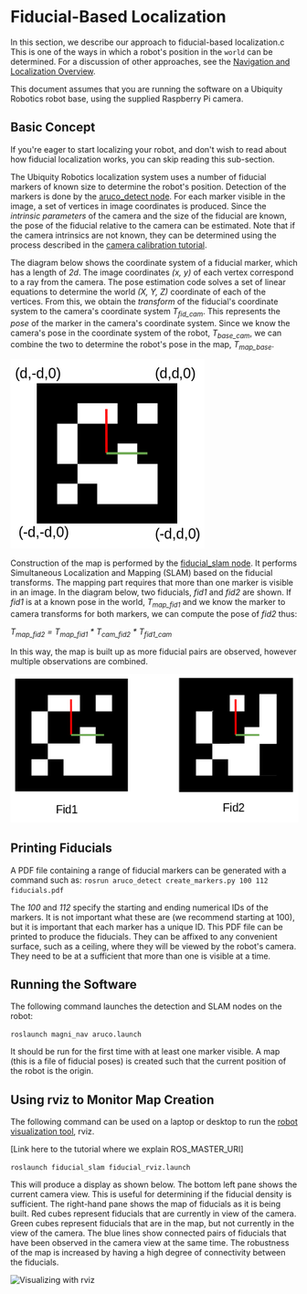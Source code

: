 
# Fiducial-Based Localization

In this section, we describe our approach to fiducial-based localization.c
This is one of the ways in which a robot's position in the `world` can
be determined.  For a discussion of other approaches, see the
[Navigation and Localization Overview](../overview/overview.md).

This document assumes that you are running the software on a Ubiquity
Robotics robot base, using the supplied Raspberry Pi camera.

## Basic Concept

If you're eager to start localizing your robot, and don't wish to read about
how fiducial localization works, you can skip reading this sub-section.

The Ubiquity Robotics localization system uses a number of fiducial markers
of known size to determine the robot's position.  Detection of the markers
is done by the [aruco_detect node](http://wiki.ros.org/aruco_detect).
For each marker visible in the image, a set of vertices in image coordinates
is produced.  Since the *intrinsic parameters* of the camera and the size
of the fiducial are known, the pose of the fiducial relative to the camera can
be estimated. Note that if the camera intrinsics are not known, they can
be determined using the process described in the
[camera calibration tutorial](http://wiki.ros.org/camera_calibration/Tutorials/MonocularCalibration).

The diagram below shows the coordinate system of a fiducial marker, which has a
length of *2d*.  The image coordinates *(x, y)* of each vertex correspond
to a ray from the camera.  The pose estimation code solves a set of linear
equations to determine the world *(X, Y, Z)* coordinate of each of the
vertices. From this, we obtain the *transform* of the fiducial's coordinate
system to the camera's coordinate system *T<sub>fid_cam</sub>*. This
represents the *pose* of the marker in the camera's coordinate system.  Since
we know the camera's pose in the coordinate system of the robot,
*T<sub>base_cam</sub>*, we can combine the two to determine the robot's pose
in the map, *T<sub>map_base</sub>*.

![Fiducial coordinate system](fiducial.png)

Construction of the map is performed by the
[fiducial_slam node](http://wiki.ros.org/fiducial_slam). It performs
Simultaneous Localization and Mapping (SLAM) based on the fiducial transforms.
The mapping part requires that more than one marker is visible in an image.
In the diagram below, two fiducials, *fid1* and *fid2* are shown. If *fid1*
is at a known pose in the world, *T<sub>map_fid1</sub>* and we know the
marker to camera transforms for both markers, we can compute the pose of
*fid2* thus:

*T<sub>map_fid2</sub> = T<sub>map_fid1</sub> * T<sub>cam_fid2</sub> * T<sub>fid1_cam</sub>*

In this way, the map is built up as more fiducial pairs are observed, however
multiple observations are combined.

![Fiducial coordinate system](two_fiducials.png)

## Printing Fiducials

A PDF file containing a range of fiducial markers can be generated with a
command such as:
```rosrun aruco_detect create_markers.py 100 112 fiducials.pdf```

The *100* and *112* specify the starting and ending numerical IDs of the
markers.  It is not important what these are (we recommend starting at 100),
but it is important that each marker has a unique ID.  This PDF file can
be printed to produce the fiducials.  They can be affixed to any convenient
surface, such as a ceiling, where they will be viewed by the robot's camera.
They need to be at a sufficient that more than one is visible at
a time.

## Running the Software

The following command launches the detection and SLAM nodes on the robot:

```roslaunch magni_nav aruco.launch```

It should be run for the first time with at least one marker visible.
A map (this is a file of fiducial poses) is created such that the current
position of the robot is the origin.

## Using rviz to Monitor Map Creation

The following command can be used on a laptop or desktop to run the
[robot visualization tool](http://wiki.ros.org/rviz), rviz.

[Link here to the tutorial where we explain ROS_MASTER_URI]


```roslaunch fiducial_slam fiducial_rviz.launch```

This will produce a display as shown below.  The bottom left pane shows the
current camera view.  This is useful for determining if the fiducial density
is sufficient.  The right-hand pane shows the map of fiducials as it is being
built. Red cubes represent fiducials that are currently in view of the camera.
Green cubes represent fiducials that are in the map, but not currently
in the view of the camera. The blue lines show connected pairs of fiducials
that have been observed in the camera view at the same time.  The robustness
of the map is increased by having a high degree of connectivity between the
fiducials.

![Visualizing with rviz](fiducial_rviz.png)
